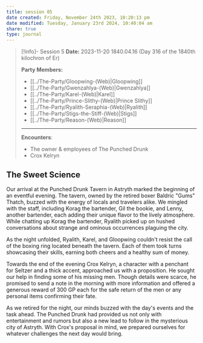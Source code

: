 ```yaml
---
title: session 05
date created: Friday, November 24th 2023, 10:20:13 pm
date modified: Tuesday, January 23rd 2024, 10:40:04 am
share: true
type: journal
---
```


> [!info]- Session 5 **Date:** 2023-11-20 1840.04.16 (Day 316 of the 1840th kilochron of Er) 
>
> **Party Members:**
> 
> - [[../The-Party/Gloopwing-(Web)|Gloopwing]]
> - [[../The-Party/Gwenzahlya-(Web)|Gwenzahlya]]
> - [[../The-Party/Karel-(Web)|Karel]]
> - [[../The-Party/Prince-Slithy-(Web)|Prince Slithy]]
> - [[../The-Party/Ryalith-Seraphia-(Web)|Ryalith]]
> - [[../The-Party/Stigs-the-Stiff-(Web)|Stigs]]
> - [[../The-Party/Reason-(Web)|Reason]]
> 
> ---
> 
> **Encounters**:
> - The owner & employees of The Punched Drunk
> - Crox Kelryn 

## The Sweet Science

Our arrival at the Punched Drunk Tavern in Astryth marked the beginning of an eventful evening. The tavern, owned by the retired boxer Baldric "Gums" Thatch, buzzed with the energy of locals and travelers alike. We mingled with the staff, including Korag the bartender, Gil the bookie, and Lenny, another bartender, each adding their unique flavor to the lively atmosphere. While chatting up Korag the bartender, Ryalith picked up on hushed conversations about strange and ominous occurrences plaguing the city.

As the night unfolded, Ryalith, Karel, and Gloopwing couldn't resist the call of the boxing ring located beneath the tavern. Each of them took turns showcasing their skills, earning both cheers and a healthy sum of money. 

Towards the end of the evening Crox Kelryn, a character with a penchant for Seltzer and a thick accent, approached us with a proposition. He sought our help in finding some of his missing men. Though details were scarce, he promised to send a note in the morning with more information and offered a generous reward of 300 GP each for the safe return of the men or any personal items confirming their fate.

As we retired for the night, our minds buzzed with the day's events and the task ahead. The Punched Drunk had provided us not only with entertainment and rumors but also a new lead to follow in the mysterious city of Astryth. With Crox's proposal in mind, we prepared ourselves for whatever challenges the next day would bring.